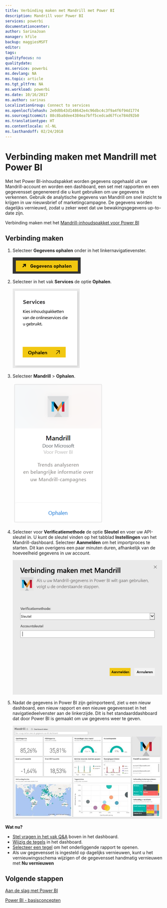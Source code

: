 ```yaml
---
title: Verbinding maken met Mandrill met Power BI
description: Mandrill voor Power BI
services: powerbi
documentationcenter: 
author: SarinaJoan
manager: kfile
backup: maggiesMSFT
editor: 
tags: 
qualityfocus: no
qualitydate: 
ms.service: powerbi
ms.devlang: NA
ms.topic: article
ms.tgt_pltfrm: NA
ms.workload: powerbi
ms.date: 10/16/2017
ms.author: sarinas
LocalizationGroup: Connect to services
ms.openlocfilehash: 2e0d0b43d148642e4c96dbc4c3f9a4f6f94d1774
ms.sourcegitcommit: 88c8ba8dee4384ea7bff5cedcad67fce784d92b0
ms.translationtype: HT
ms.contentlocale: nl-NL
ms.lasthandoff: 02/24/2018
---
```

# <a name="connect-to-mandrill-with-power-bi"></a>Verbinding maken met Mandrill met Power BI
Met het Power BI-inhoudspakket worden gegevens opgehaald uit uw Mandrill-account en worden een dashboard, een set met rapporten en een gegevensset gegenereerd die u kunt gebruiken om uw gegevens te verkennen. Gebruik de analytische gegevens van Mandrill om snel inzicht te krijgen in uw nieuwsbrief of marketingcampagne. De gegevens worden dagelijks vernieuwd, zodat u zeker weet dat uw bewakingsgegevens up-to-date zijn.

Verbinding maken met het [Mandrill-inhoudspakket voor Power BI](http://app.powerbi.com/getdata/services/mandrill)

## <a name="how-to-connect"></a>Verbinding maken
1. Selecteer **Gegevens ophalen** onder in het linkernavigatievenster.
   
    ![](media/service-connect-to-mandrill/getdata.png)
2. Selecteer in het vak **Services** de optie **Ophalen**.
   
    ![](media/service-connect-to-mandrill/services.png)
3. Selecteer **Mandrill** > **Ophalen**.
   
    ![](media/service-connect-to-mandrill/mandrill.png)
4. Selecteer voor **Verificatiemethode** de optie **Sleutel** en voer uw API-sleutel in. U kunt de sleutel vinden op het tabblad **Instellingen** van het Mandrill-dashboard. Selecteer **Aanmelden** om het importproces te starten. Dit kan overigens een paar minuten duren, afhankelijk van de hoeveelheid gegevens in uw account.
   
    ![](media/service-connect-to-mandrill/auth.png)
5. Nadat de gegevens in Power BI zijn geïmporteerd, ziet u een nieuw dashboard, een nieuw rapport en een nieuwe gegevensset in het navigatiedeelvenster aan de linkerzijde. Dit is het standaarddashboard dat door Power BI is gemaakt om uw gegevens weer te geven.
   
    ![](media/service-connect-to-mandrill/mandrill-dashboard1.jpg)

**Wat nu?**

* [Stel vragen in het vak Q&A](power-bi-q-and-a.md) boven in het dashboard.
* [Wijzig de tegels](service-dashboard-edit-tile.md) in het dashboard.
* [Selecteer een tegel](service-dashboard-tiles.md) om het onderliggende rapport te openen.
* Als uw gegevensset is ingesteld op dagelijks vernieuwen, kunt u het vernieuwingsschema wijzigen of de gegevensset handmatig vernieuwen met **Nu vernieuwen**

## <a name="next-steps"></a>Volgende stappen
[Aan de slag met Power BI](service-get-started.md)

[Power BI - basisconcepten](service-basic-concepts.md)

